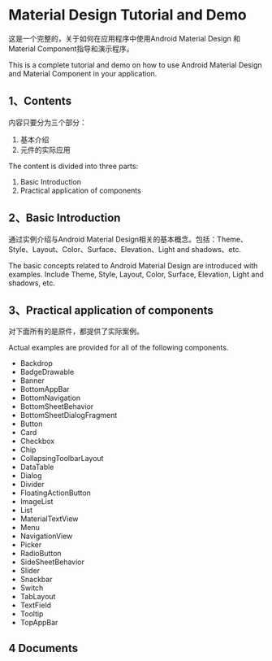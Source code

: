 # Material Design Tutorial and Demo

这是一个完整的，关于如何在应用程序中使用Android Material Design 和Material Component指导和演示程序。

This is a complete tutorial and demo on how to use Android Material Design and Material Component in your application.

## 1、Contents
内容只要分为三个部分：

1. 基本介绍
2. 元件的实际应用

The content is divided into three parts:

1. Basic Introduction
2. Practical application of components

## 2、Basic Introduction

通过实例介绍与Android Material Design相关的基本概念。包括：Theme、Style、Layout、Color、Surface、Elevation、Light and shadows、etc.

The basic concepts related to Android Material Design are introduced with examples. Include Theme, Style, Layout, Color, Surface, Elevation, Light and shadows, etc.

## 3、Practical application of components
对下面所有的是原件，都提供了实际案例。

Actual examples are provided for all of the following components.

* Backdrop
* BadgeDrawable
* Banner
* BottomAppBar
* BottomNavigation
* BottomSheetBehavior
* BottomSheetDialogFragment
* Button
* Card
* Checkbox
* Chip
* CollapsingToolbarLayout
* DataTable
* Dialog
* Divider
* FloatingActionButton
* ImageList
* List
* MaterialTextView
* Menu
* NavigationView
* Picker
* RadioButton
* SideSheetBehavior
* Slider
* Snackbar
* Switch
* TabLayout
* TextField
* Tooltip
* TopAppBar

## 4 Documents

